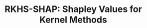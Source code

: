 ---
layout: default
title: "RKHS-SHAP: Shapley Values for Kernel Methods"
authors: <ins>Siu Lun Chau</ins>, Robert Hu, Javier Gonzalez, Dino Sejdinovic
venue: Conference on Neural Information Processing Systems (NeurIPS)
venue_short: NeurIPS
year: 2022
pdf: https://proceedings.neurips.cc/paper_files/paper/2022/file/54bb63eaec676b87a2278a22b1bd02a2-Paper-Conference.pdf
code: https://github.com/Chau999/RKHS-SHAP
doi:
video: https://www.youtube.com/watch?v=olmSYH-daG0
preprint: "false"
thumbnail: "../assets/img/publications/2022-RKHS.png"
---